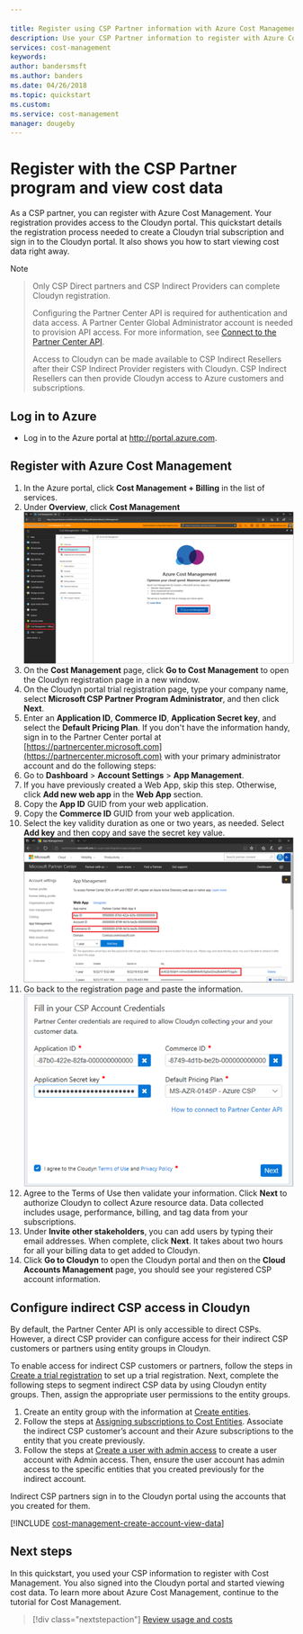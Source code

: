 ```yaml
---

title: Register using CSP Partner information with Azure Cost Management | Microsoft Docs
description: Use your CSP Partner information to register with Azure Cost Management.
services: cost-management
keywords:
author: bandersmsft
ms.author: banders
ms.date: 04/26/2018
ms.topic: quickstart
ms.custom: 
ms.service: cost-management
manager: dougeby
---
```



# Register with the CSP Partner program and view cost data

As a CSP partner, you can register with Azure Cost Management. Your registration provides access to the Cloudyn portal. This quickstart details the registration process needed to create a Cloudyn trial subscription and sign in to the Cloudyn portal. It also shows you how to start viewing cost data right away.


>[!NOTE]

>Only CSP Direct partners and CSP Indirect Providers can complete Cloudyn registration.
>
>Configuring the Partner Center API is required for authentication and data access. A Partner Center Global Administrator account is needed to provision API access.
For more information, see [Connect to the Partner Center API](https://msdn.microsoft.com/library/partnercenter/mt709136.aspx).
>
>Access to Cloudyn can be made available to CSP Indirect Resellers after their CSP Indirect Provider registers with Cloudyn. CSP Indirect Resellers can then provide Cloudyn access to Azure customers and subscriptions.

## Log in to Azure

- Log in to the Azure portal at http://portal.azure.com.

## Register with Azure Cost Management

1. In the Azure portal, click **Cost Management + Billing** in the list of services.
2. Under **Overview**, click **Cost Management**  
    ![Cost Management page](./media/quick-register-csp/cost-mgt-billing-service.png)
3. On the **Cost Management** page, click **Go to Cost Management** to open the Cloudyn registration page in a new window.
4. On the Cloudyn portal trial registration page, type your company name, select **Microsoft CSP Partner Program Administrator**, and then click **Next**.  
5. Enter an **Application ID**, **Commerce ID**, **Application Secret key**, and select the **Default Pricing Plan**. If you don't have the information handy, sign in to the Partner Center portal at  [https://partnercenter.microsoft.com](https://partnercenter.microsoft.com) with your primary administrator account and do the following steps:
  1. Go to **Dashboard** > **Account Settings** > **App Management**.
  2. If you have previously created a Web App, skip this step. Otherwise, click **Add new web app** in the **Web App** section.
  3. Copy the **App ID** GUID from your web application.
  4. Copy the **Commerce ID** GUID from your web application.
  5. Select the key validity duration as one or two years, as needed. Select **Add key** and then copy and save the secret key value.  
    ![CSP Partner Center](./media/quick-register-csp/csp-partner-center.png)
  6. Go back to the registration page and paste the information.  
      ![CSP account credentials](./media/quick-register-csp/csp-reg.png)
6. Agree to the Terms of Use then validate your information. Click **Next** to authorize Cloudyn to collect Azure resource data. Data collected includes usage, performance, billing, and tag data from your subscriptions.  
7. Under **Invite other stakeholders**, you can add users by typing their email addresses. When complete, click **Next**. It takes about two hours for all your billing data to get added to Cloudyn.
8. Click **Go to Cloudyn** to open the Cloudyn portal and then on the **Cloud Accounts Management** page, you should see your registered CSP account information.

## Configure indirect CSP access in Cloudyn

By default, the Partner Center API is only accessible to direct CSPs. However, a direct CSP provider can configure access for their indirect CSP customers or partners using entity groups in Cloudyn.

To enable access for indirect CSP customers or partners, follow the steps in [Create a trial registration](#create-a-trial-registration) to set up a trial registration. Next, complete the following steps to segment indirect CSP data by using Cloudyn entity groups. Then, assign the appropriate user permissions to the entity groups.

1. Create an entity group with the information at [Create entities](tutorial-user-access.md#create-entities).
2. Follow the steps at [Assigning subscriptions to Cost Entities](https://support.cloudyn.com/hc/en-us/articles/115005139425-Video-Assigning-subscriptions-to-Cost-Entities). Associate the indirect CSP customer’s account and their Azure subscriptions to the entity that you create previously.
3. Follow the steps at [Create a user with admin access](tutorial-user-access.md#create-a-user-with-admin-access) to create a user account with Admin access. Then, ensure the user account has admin access to the specific entities that you created previously for the indirect account.

Indirect CSP partners sign in to the Cloudyn portal using the accounts that you created for them.


[!INCLUDE [cost-management-create-account-view-data](../../includes/cost-management-create-account-view-data.md)]

## Next steps

In this quickstart, you used your CSP information to register with Cost Management. You also signed into the Cloudyn portal and started viewing cost data. To learn more about Azure Cost Management, continue to the tutorial for Cost Management.

> [!div class="nextstepaction"]
> [Review usage and costs](./tutorial-review-usage.md)
